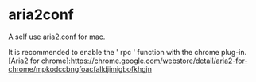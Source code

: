 # aria2conf

A self use aria2.conf for mac.

It is recommended to enable the ' rpc ' function with the chrome plug-in.[Aria2 for chrome]:https://chrome.google.com/webstore/detail/aria2-for-chrome/mpkodccbngfoacfalldjimigbofkhgjn